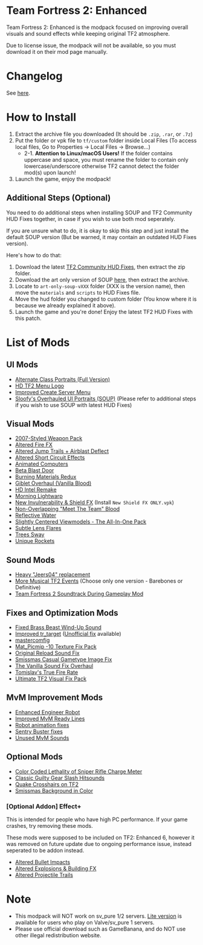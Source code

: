 # Team Fortress 2: Enhanced
Team Fortress 2: Enhanced is the modpack focused on improving overall visuals and sound effects while keeping original TF2 atmosphere.

Due to license issue, the modpack will not be available, so you must download it on their mod page manually.

# Changelog
See [here](https://github.com/MysticMoonlight/EnhancedMod/blob/main/tf2e/CHANGELOG.md).

# How to Install
1. Extract the archive file you downloaded (It should be `.zip`, `.rar`, or `.7z`)
2. Put the folder or vpk file to `tf/custom` folder inside Local Files (To access local files, Go to Properties -> Local Files -> Browse...)
	* 2-1. **Attention to Linux/macOS Users!** If the folder contains uppercase and space, you must rename the folder to contain only lowercase/underscore otherwise TF2 cannot detect the folder mod(s) upon launch!
3. Launch the game, enjoy the modpack!

## Additional Steps (Optional)
You need to do additional steps when installing SOUP and TF2 Community HUD Fixes together, in case if you wish to use both mod seperately.

If you are unsure what to do, it is okay to skip this step and just install the default SOUP version (But be warned, it may contain an outdated HUD Fixes version).

Here's how to do that:

1. Download the latest [TF2 Community HUD Fixes](https://github.com/CriticalFlaw/TF2HUD.Fixes/archive/refs/heads/workshop.zip), then extract the zip folder.
2. Download the art only version of SOUP [here](https://gamebanana.com/mods/download/26400), then extract the archive.
3. Locate to `art-only-soup-vXXX` folder (XXX is the version name), then move the `materials` and `scripts` to HUD Fixes file.
4. Move the hud folder you changed to custom folder (You know where it is because we already explained it above).
5. Launch the game and you're done! Enjoy the latest TF2 HUD Fixes with this patch.

# List of Mods
## UI Mods
* [Alternate Class Portraits (Full Version)](https://gamebanana.com/mods/26024)
* [HD TF2 Menu Logo](https://gamebanana.com/mods/27061)
* [Improved Create Server Menu](https://gamebanana.com/mods/332109)
* [Sloofy's Overhauled UI Portraits (SOUP)](https://gamebanana.com/mods/26400) (Please refer to additional steps if you wish to use SOUP with latest HUD Fixes)

## Visual Mods
* [2007-Styled Weapon Pack](https://gamebanana.com/mods/198560)
* [Altered Fire FX](https://gamebanana.com/mods/289584)
* [Altered Jump Trails + Airblast Deflect](https://gamebanana.com/mods/11896)
* [Altered Short Circuit Effects](https://gamebanana.com/mods/11900)
* [Animated Computers](https://gamebanana.com/mods/199838)
* [Beta Blast Door](https://gamebanana.com/mods/199779)
* [Burning Materials Redux](https://gamebanana.com/mods/11895)
* [Giblet Overhaul (Vanilla Blood)](https://gamebanana.com/mods/205664)
* [HD Intel Remake](https://gamebanana.com/mods/199381)
* [Morning Lightwarp](https://gamebanana.com/mods/205354)
* [New Invulnerability & Shield FX](https://gamebanana.com/mods/197827) (Install `New Shield FX ONLY.vpk`)
* [Non-Overlapping "Meet The Team" Blood](https://gamebanana.com/mods/12372)
* [Reflective Water](https://gamebanana.com/mods/7560)
* [Slightly Centered Viewmodels - The All-In-One Pack](https://gamebanana.com/mods/205759)
* [Subtle Lens Flares](https://gamebanana.com/mods/11865)
* [Trees Sway](https://gamebanana.com/mods/36719)
* [Unique Rockets](https://gamebanana.com/mods/324446)

## Sound Mods
* [Heavy "Jeers04" replacement](https://gamebanana.com/sounds/50373)
* [More Musical TF2 Events](https://gamebanana.com/sounds/53978) (Choose only one version - Barebones or Definitive)
* [Team Fortress 2 Soundtrack During Gameplay Mod](https://gamebanana.com/mods/36634)

## Fixes and Optimization Mods
* [Fixed Brass Beast Wind-Up Sound](https://gamebanana.com/sounds/44288)
* [Improved tr_target](https://gamebanana.com/mods/74748) ([Unofficial fix](https://github.com/RoonMoonlight/Improved-tr_target-UnofficialFix/releases/latest) available)
* [mastercomfig](https://mastercomfig.com)
* [Mat_Picmip -10 Texture Fix Pack](https://gamebanana.com/mods/198036)
* [Original Reload Sound Fix](https://gamebanana.com/sounds/44136)
* [Smissmas Casual Gametype Image Fix](https://gamebanana.com/mods/27036)
* [The Vanilla Sound Fix Overhaul](https://gamebanana.com/sounds/51208)
* [Tomislav's True Fire Rate](https://gamebanana.com/sounds/47174)
* [Ultimate TF2 Visual Fix Pack](https://github.com/agrastiOs/Ultimate-TF2-Visual-Fix-Pack)

## MvM Improvement Mods
* [Enhanced Engineer Robot](https://gamebanana.com/mods/340370)
* [Improved MvM Ready Lines](https://gamebanana.com/sounds/23729)
* [Robot animation fixes](https://gamebanana.com/mods/206443)
* [Sentry Buster fixes](https://gamebanana.com/mods/205386)
* [Unused MvM Sounds](https://gamebanana.com/sounds/41860)

## Optional Mods
* [Color Coded Lethality of Sniper Rifle Charge Meter](https://gamebanana.com/mods/345919)
* [Classic Guilty Gear Slash Hitsounds](https://gamebanana.com/sounds/56790)
* [Quake Crosshairs on TF2](https://gamebanana.com/mods/12535)
* [Smissmas Background in Color](https://gamebanana.com/mods/25229)

### [Optional Addon] Effect+
This is intended for people who have high PC performance. If your game crashes, try removing these mods.

These mods were supposed to be included on TF2: Enhanced 6, however it was removed on future update due to ongoing performance issue, instead seperated to be addon instead.
* [Altered Bullet Impacts](https://gamebanana.com/mods/12384)
* [Altered Explosions & Building FX](https://gamebanana.com/mods/12457)
* [Altered Projectile Trails](https://gamebanana.com/mods/12420)

# Note
* This modpack will NOT work on sv_pure 1/2 servers. [Lite version](https://github.com/MysticMoonlight/EnhancedMod/blob/main/tf2e/LITE.md) is available for users who play on Valve/sv_pure 1 servers.
* Please use official download such as GameBanana, and do NOT use other illegal redistribution website.
